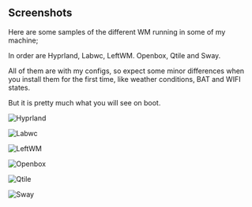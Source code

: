 Screenshots
----------

Here are some samples of the different WM running in some of my machine;

In order are Hyprland, Labwc, LeftWM. Openbox, Qtile and Sway.

All of them are with my configs, so expect some minor differences when you install them for the first time, like weather conditions, BAT and WIFI states.

But it is pretty much what you will see on boot. 

![Hyprland](../hyprland.png)

![Labwc](../labwc_desk.png)

![LeftWM](../leftwm.png)

![Openbox](../openbox.png)

![Qtile](../qtile.png)

![Sway](../sway.png)
